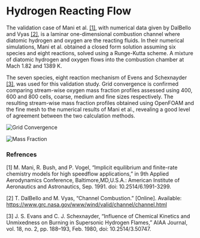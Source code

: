 # Hydrogen Reacting Flow

The validation case of Mani et al. [[1]](https://arc.aiaa.org/doi/abs/10.2514/6.1991-3299), with numerical data given by DalBello and Vyas [[2]](https://www.grc.nasa.gov/WWW/wind/valid/channel/study03/channel3.html), is a laminar one-dimensional combustion channel where diatomic hydrogen and oxygen are the reacting fluids. In their numerical simulations, Mani et al. obtained a closed form solution assuming six species and eight reactions, solved using a Runge-Kutta scheme. A mixture of diatomic hydrogen and oxygen flows into the combustion chamber at Mach 1.82 and 1389 K.

The seven species, eight reaction mechanism of Evens and Schexnayder [[3]](https://arc.aiaa.org/doi/10.2514/3.50747), was used for this validation study. Grid convergence is confirmed comparing stream-wise oxygen mass fraction profiles assessed using 400, 600 and 800 cells, coarse, medium and fine sizes respectively. The resulting stream-wise mass fraction profiles obtained using OpenFOAM and the fine mesh to the numerical results of Mani et al., revealing a good level of agreement between the two calculation methods.

![Grid Convergence](figures/gridConvergence.png)

![Mass Fraction](figures/comparision.png)

### Refrences

[1] M. Mani, R. Bush, and P. Vogel, “Implicit equilibrium and finite-rate chemistry models for high speedflow applications,” in 9th Applied Aerodynamics Conference, Baltimore,MD,U.S.A.: American Institute of Aeronautics and Astronautics, Sep. 1991. doi: 10.2514/6.1991-3299.

[2] T. DalBello and M. Vyas, “Channel Combustion.” [Online]. Available: https://www.grc.nasa.gov/www/wind/valid/channel/channel.html

[3] J. S. Evans and C. J. Schexnayder, “Influence of Chemical Kinetics and Unmixedness on Burning in Supersonic Hydrogen Flames,” AIAA Journal, vol. 18, no. 2, pp. 188–193, Feb. 1980, doi: 10.2514/3.50747.

